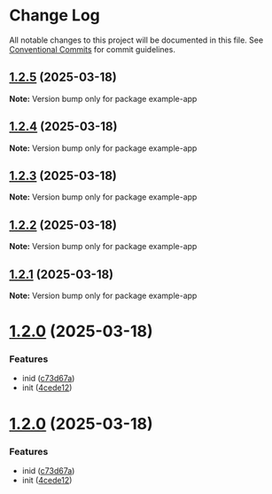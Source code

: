 # Change Log

All notable changes to this project will be documented in this file.
See [Conventional Commits](https://conventionalcommits.org) for commit guidelines.

## [1.2.5](https://github.com/ginger-coder/bxk-monorepo/compare/example-app@1.2.4...example-app@1.2.5) (2025-03-18)

**Note:** Version bump only for package example-app





## [1.2.4](https://github.com/ginger-coder/bxk-monorepo/compare/example-app@1.2.3...example-app@1.2.4) (2025-03-18)

**Note:** Version bump only for package example-app





## [1.2.3](https://github.com/ginger-coder/bxk-monorepo/compare/example-app@1.2.0...example-app@1.2.3) (2025-03-18)

**Note:** Version bump only for package example-app





## [1.2.2](https://github.com/ginger-coder/bxk-monorepo/compare/example-app@1.2.0...example-app@1.2.2) (2025-03-18)

**Note:** Version bump only for package example-app





## [1.2.1](https://github.com/ginger-coder/bxk-monorepo/compare/example-app@1.2.0...example-app@1.2.1) (2025-03-18)

**Note:** Version bump only for package example-app





# [1.2.0](https://github.com/ginger-coder/bxk-monorepo/compare/example-app@1.1.0...example-app@1.2.0) (2025-03-18)


### Features

* inid ([c73d67a](https://github.com/ginger-coder/bxk-monorepo/commit/c73d67af9ca0684726aad81103226d9031972b3e))
* init ([4cede12](https://github.com/ginger-coder/bxk-monorepo/commit/4cede125785d8b7e47c841708210aee6a67d4552))





# [1.2.0](https://github.com/ginger-coder/bxk-monorepo/compare/example-app@1.1.0...example-app@1.2.0) (2025-03-18)


### Features

* inid ([c73d67a](https://github.com/ginger-coder/bxk-monorepo/commit/c73d67af9ca0684726aad81103226d9031972b3e))
* init ([4cede12](https://github.com/ginger-coder/bxk-monorepo/commit/4cede125785d8b7e47c841708210aee6a67d4552))
